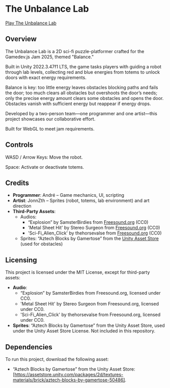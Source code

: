 # The Unbalance Lab

[Play The Unbalance Lab](https://dedex37.itch.io/the-unbalance-lab)

## Overview

The Unbalance Lab is a 2D sci-fi puzzle-platformer crafted for the Gamedev.js Jam 2025, themed "Balance." 

Built in Unity 2022.3.47f1 LTS, the game tasks players with guiding a robot through lab levels, collecting red and blue energies from totems to unlock doors with exact energy requirements. 

Balance is key: too little energy leaves obstacles blocking paths and fails the door; too much clears all obstacles but overshoots the door’s needs; only the precise energy amount clears some obstacles and opens the door. Obstacles vanish with sufficient energy but reappear if energy drops. 

Developed by a two-person team—one programmer and one artist—this project showcases our collaborative effort.

Built for WebGL to meet jam requirements.

## Controls

WASD / Arrow Keys: Move the robot.

Space: Activate or deactivate totems.

## Credits
- **Programmer**: André – Game mechanics, UI, scripting
- **Artist**: JonnZth – Sprites (robot, totems, lab environment) and art direction
- **Third-Party Assets**:
  - Audios: 
     - “Explosion” by SamsterBirdies from [Freesound.org](https://freesound.org/people/SamsterBirdies/sounds/581604/) (CC0)
     - 'Metal Sheet Hit' by Stereo Surgeon from [Freesound.org](https://freesound.org/people/Stereo%20Surgeon/sounds/262516/)  (CC0)
     - 'Sci-Fi_Alien_Click' by thehorsevalse from [Freesound.org](https://freesound.org/people/thehorsevalse/sounds/612386/)  (CC0)
  - Sprites: “Aztech Blocks by Gamertose” from the [Unity Asset Store](https://assetstore.unity.com/packages/2d/textures-materials/brick/aztech-blocks-by-gamertose-50486) (used for obstacles)

## Licensing
This project is licensed under the MIT License, except for third-party assets:
- **Audio**: 
  - “Explosion” by SamsterBirdies from Freesound.org, licensed under CC0.
  - 'Metal Sheet Hit' by Stereo Surgeon  from Freesound.org, licensed under CC0.
  - 'Sci-Fi_Alien_Click' by thehorsevalse  from Freesound.org, licensed under CC0.
- **Sprites**: “Aztech Blocks by Gamertose” from the Unity Asset Store, used under the Unity Asset Store License. Not included in this repository.

## Dependencies
To run this project, download the following asset:
- “Aztech Blocks by Gamertose” from the Unity Asset Store: [https://assetstore.unity.com/packages/2d/textures-materials/brick/aztech-blocks-by-gamertose-50486].